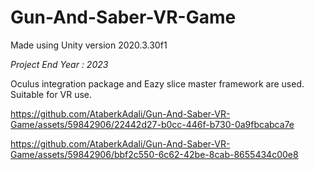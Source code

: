 # Gun-And-Saber-VR-Game
Made using Unity version 2020.3.30f1

*Project End Year : 2023*

Oculus integration package and Eazy slice master framework are used. Suitable for VR use. 


https://github.com/AtaberkAdali/Gun-And-Saber-VR-Game/assets/59842906/22442d27-b0cc-446f-b730-0a9fbcabca7e



https://github.com/AtaberkAdali/Gun-And-Saber-VR-Game/assets/59842906/bbf2c550-6c62-42be-8cab-8655434c00e8

